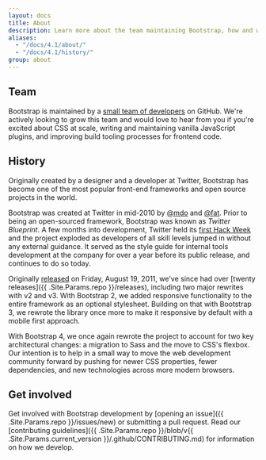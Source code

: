 ```yaml
---
layout: docs
title: About
description: Learn more about the team maintaining Bootstrap, how and why the project started, and how to get involved.
aliases:
  - "/docs/4.1/about/"
  - "/docs/4.1/history/"
group: about
---
```


## Team

Bootstrap is maintained by a [small team of developers](https://github.com/orgs/twbs/people) on GitHub. We're actively looking to grow this team and would love to hear from you if you're excited about CSS at scale, writing and maintaining vanilla JavaScript plugins, and improving build tooling processes for frontend code.

## History

Originally created by a designer and a developer at Twitter, Bootstrap has become one of the most popular front-end frameworks and open source projects in the world.

Bootstrap was created at Twitter in mid-2010 by [@mdo](https://twitter.com/mdo) and [@fat](https://twitter.com/fat). Prior to being an open-sourced framework, Bootstrap was known as _Twitter Blueprint_. A few months into development, Twitter held its [first Hack Week](https://blog.twitter.com/engineering/en_us/a/2010/hack-week.html) and the project exploded as developers of all skill levels jumped in without any external guidance. It served as the style guide for internal tools development at the company for over a year before its public release, and continues to do so today.

Originally [released](https://blog.twitter.com/developer/en_us/a/2011/bootstrap-twitter.html) on <time datetime="2011-08-19 11:25">Friday, August 19, 2011</time>, we've since had over [twenty releases]({{ .Site.Params.repo }}/releases), including two major rewrites with v2 and v3. With Bootstrap 2, we added responsive functionality to the entire framework as an optional stylesheet. Building on that with Bootstrap 3, we rewrote the library once more to make it responsive by default with a mobile first approach.

With Bootstrap 4, we once again rewrote the project to account for two key architectural changes: a migration to Sass and the move to CSS's flexbox. Our intention is to help in a small way to move the web development community forward by pushing for newer CSS properties, fewer dependencies, and new technologies across more modern browsers.

## Get involved

Get involved with Bootstrap development by [opening an issue]({{ .Site.Params.repo }}/issues/new) or submitting a pull request. Read our [contributing guidelines]({{ .Site.Params.repo }}/blob/v{{ .Site.Params.current_version }}/.github/CONTRIBUTING.md) for information on how we develop.

